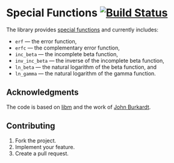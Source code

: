 # Special Functions [![Build Status][travis-svg]][travis-url]

The library provides [special functions][1] and currently includes:

* `erf` — the error function,
* `erfc` — the complementary error function,
* `inc_beta` — the incomplete beta function,
* `inv_inc_beta` — the inverse of the incomplete beta function,
* `ln_beta` — the natural logarithm of the beta function, and
* `ln_gamma` — the natural logarithm of the gamma function.

## Acknowledgments

The code is based on [libm][2] and the work of [John Burkardt][3].

## Contributing

1. Fork the project.
2. Implement your feature.
3. Create a pull request.

[1]: https://en.wikipedia.org/wiki/Special_functions
[2]: https://sourceware.org/newlib/libm.html
[3]: http://people.sc.fsu.edu/~jburkardt/

[travis-svg]: https://travis-ci.org/rs-math/sfunc.svg?branch=master
[travis-url]: https://travis-ci.org/rs-math/sfunc
